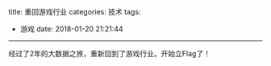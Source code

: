 title: 重回游戏行业
categories: 技术
tags:
  - 游戏
date: 2018-01-20 21:21:44
---
经过了2年的大数据之旅，重新回到了游戏行业。开始立Flag了！

<!-- more -->

